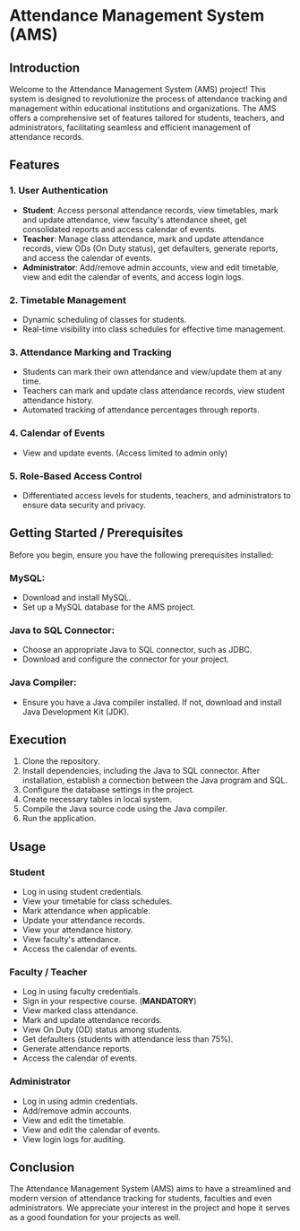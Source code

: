 # Attendance Management System (AMS)

## Introduction
Welcome to the Attendance Management System (AMS) project! This system is designed to revolutionize the process of attendance tracking and management within educational institutions and organizations. The AMS offers a comprehensive set of features tailored for students, teachers, and administrators, facilitating seamless and efficient management of attendance records.

## Features

### 1. User Authentication
- **Student**: Access personal attendance records, view timetables, mark and update attendance, view faculty's attendance sheet, get consolidated reports and access calendar of events.  
- **Teacher**: Manage class attendance, mark and update attendance records, view ODs (On Duty status), get defaulters, generate reports, and access the calendar of events.  
- **Administrator**: Add/remove admin accounts, view and edit timetable, view and edit the calendar of events, and access login logs.

### 2. Timetable Management
- Dynamic scheduling of classes for students.
- Real-time visibility into class schedules for effective time management.

### 3. Attendance Marking and Tracking
- Students can mark their own attendance and view/update them at any time.
- Teachers can mark and update class attendance records, view student attendance history.
- Automated tracking of attendance percentages through reports.

### 4. Calendar of Events
- View and update events. (Access limited to admin only)

### 5. Role-Based Access Control
- Differentiated access levels for students, teachers, and administrators to ensure data security and privacy.

## Getting Started / Prerequisites

Before you begin, ensure you have the following prerequisites installed:

### MySQL:
- Download and install MySQL.
- Set up a MySQL database for the AMS project.

### Java to SQL Connector:
- Choose an appropriate Java to SQL connector, such as JDBC.
- Download and configure the connector for your project.

### Java Compiler:
- Ensure you have a Java compiler installed. If not, download and install Java Development Kit (JDK).

## Execution

1. Clone the repository.  
2. Install dependencies, including the Java to SQL connector. After installation, establish a connection between the Java program and SQL.  
3. Configure the database settings in the project.  
4. Create necessary tables in local system.  
5. Compile the Java source code using the Java compiler.  
6. Run the application.

## Usage

### Student
- Log in using student credentials.  
- View your timetable for class schedules.  
- Mark attendance when applicable.  
- Update your attendance records.  
- View your attendance history.  
- View faculty's attendance.  
- Access the calendar of events.

### Faculty / Teacher
- Log in using faculty credentials.  
- Sign in your respective course. (**MANDATORY**)  
- View marked class attendance.  
- Mark and update attendance records.  
- View On Duty (OD) status among students.  
- Get defaulters (students with attendance less than 75%).  
- Generate attendance reports.  
- Access the calendar of events.

### Administrator
- Log in using admin credentials.  
- Add/remove admin accounts.  
- View and edit the timetable.  
- View and edit the calendar of events.  
- View login logs for auditing.

## Conclusion
The Attendance Management System (AMS) aims to have a streamlined and modern version of attendance tracking for students, faculties and even administrators. 
We appreciate your interest in the project and hope it serves as a good foundation for your projects as well.
